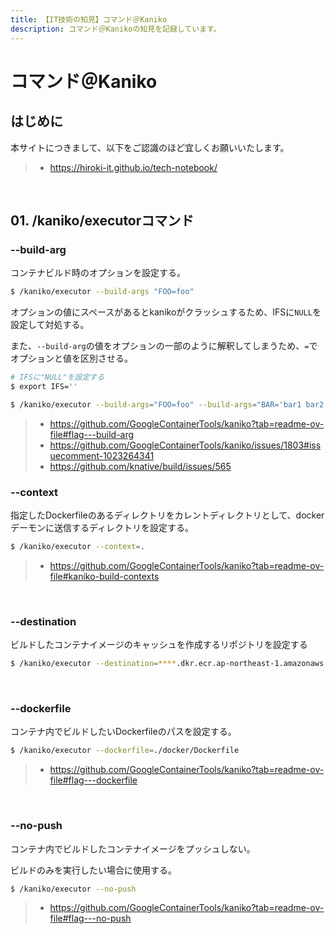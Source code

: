 ```yaml
---
title: 【IT技術の知見】コマンド＠Kaniko
description: コマンド＠Kanikoの知見を記録しています。
---
```


# コマンド＠Kaniko

## はじめに

本サイトにつきまして、以下をご認識のほど宜しくお願いいたします。

> - https://hiroki-it.github.io/tech-notebook/

<br>

## 01. /kaniko/executorコマンド

### --build-arg

コンテナビルド時のオプションを設定する。

```bash
$ /kaniko/executor --build-args "FOO=foo"
```

オプションの値にスペースがあるとkanikoがクラッシュするため、IFSに`NULL`を設定して対処する。

また、`--build-arg`の値をオプションの一部のように解釈してしまうため、`=`でオプションと値を区別させる。

```bash
# IFSに"NULL"を設定する
$ export IFS=''

$ /kaniko/executor --build-args="FOO=foo" --build-args="BAR='bar1 bar2 bar3'"
```

> - https://github.com/GoogleContainerTools/kaniko?tab=readme-ov-file#flag---build-arg
> - https://github.com/GoogleContainerTools/kaniko/issues/1803#issuecomment-1023264341
> - https://github.com/knative/build/issues/565

### --context

指定したDockerfileのあるディレクトリをカレントディレクトリとして、dockerデーモンに送信するディレクトリを設定する。

```bash
$ /kaniko/executor --context=.
```

> - https://github.com/GoogleContainerTools/kaniko?tab=readme-ov-file#kaniko-build-contexts

<br>

### --destination

ビルドしたコンテナイメージのキャッシュを作成するリポジトリを設定する

```bash
$ /kaniko/executor --destination=****.dkr.ecr.ap-northeast-1.amazonaws.com/kaniko
```

<br>

### --dockerfile

コンテナ内でビルドしたいDockerfileのパスを設定する。

```bash
$ /kaniko/executor --dockerfile=./docker/Dockerfile
```

> - https://github.com/GoogleContainerTools/kaniko?tab=readme-ov-file#flag---dockerfile

<br>

### --no-push

コンテナ内でビルドしたコンテナイメージをプッシュしない。

ビルドのみを実行したい場合に使用する。

```bash
$ /kaniko/executor --no-push
```

> - https://github.com/GoogleContainerTools/kaniko?tab=readme-ov-file#flag---no-push

<br>
